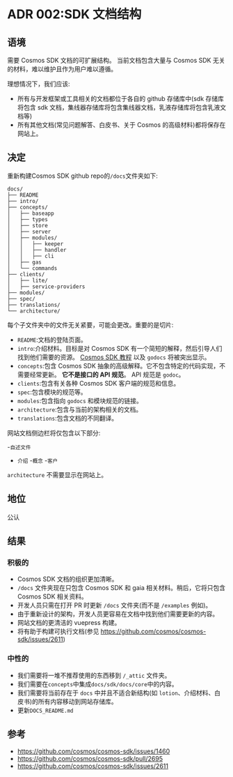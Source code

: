 # ADR 002:SDK 文档结构

## 语境

需要 Cosmos SDK 文档的可扩展结构。 当前文档包含大量与 Cosmos SDK 无关的材料，难以维护且作为用户难以遵循。

理想情况下，我们应该:

- 所有与开发框架或工具相关的文档都位于各自的 github 存储库中(sdk 存储库将包含 sdk 文档，集线器存储库将包含集线器文档，乳液存储库将包含乳液文档等)
- 所有其他文档(常见问题解答、白皮书、关于 Cosmos 的高级材料)都将保存在网站上。

## 决定

重新构建Cosmos SDK github repo的`/docs`文件夹如下:

```
docs/
├── README
├── intro/
├── concepts/
│   ├── baseapp
│   ├── types
│   ├── store
│   ├── server
│   ├── modules/
│   │   ├── keeper
│   │   ├── handler
│   │   ├── cli
│   ├── gas
│   └── commands
├── clients/
│   ├── lite/
│   ├── service-providers
├── modules/
├── spec/
├── translations/
└── architecture/
```

每个子文件夹中的文件无关紧要，可能会更改。重要的是切片:

- `README`:文档的登陆页面。
- `intro`:介绍材料。目标是对 Cosmos SDK 有一个简短的解释，然后引导人们找到他们需要的资源。 [Cosmos SDK 教程](https://github.com/cosmos/sdk-application-tutorial/) 以及 `godocs` 将被突出显示。
- `concepts`:包含 Cosmos SDK 抽象的高级解释。它不包含特定的代码实现，不需要经常更新。 **它不是接口的 API 规范**。 API 规范是 `godoc`。
- `clients`:包含有关各种 Cosmos SDK 客户端的规范和信息。
- `spec`:包含模块的规范等。
- `modules`:包含指向 `godocs` 和模块规范的链接。
- `architecture`:包含与当前的架构相关的文档。
- `translations`:包含文档的不同翻译。

网站文档侧边栏将仅包含以下部分:

-`自述文件`
- `介绍`
-`概念`
-`客户`

`architecture` 不需要显示在网站上。

## 地位

公认

## 结果

### 积极的

- Cosmos SDK 文档的组织更加清晰。
- `/docs` 文件夹现在只包含 Cosmos SDK 和 gaia 相关材料。稍后，它将只包含 Cosmos SDK 相关资料。
- 开发人员只需在打开 PR 时更新 `/docs` 文件夹(而不是 `/examples` 例如)。
- 由于重新设计的架构，开发人员更容易在文档中找到他们需要更新的内容。
- 网站文档的更清洁的 vuepress 构建。
- 将有助于构建可执行文档(参见 https://github.com/cosmos/cosmos-sdk/issues/2611)

### 中性的

- 我们需要将一堆不推荐使用的东西移到 `/_attic` 文件夹。
- 我们需要在`concepts`中集成`docs/sdk/docs/core`中的内容。
- 我们需要将当前存在于 `docs` 中并且不适合新结构(如 `lotion`、介绍材料、白皮书)的所有内容移动到网站存储库。
- 更新`DOCS_README.md`

## 参考

- https://github.com/cosmos/cosmos-sdk/issues/1460
- https://github.com/cosmos/cosmos-sdk/pull/2695
- https://github.com/cosmos/cosmos-sdk/issues/2611
